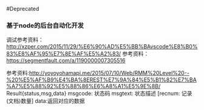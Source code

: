 #Deprecated
### 基于node的后台自动化开发 ###
调试参考资料：http://xzper.com/2015/11/29/%E6%90%AD%E5%BB%BAvscode%E8%B0%83%E8%AF%95%E7%8E%AF%E5%A2%83/
参考资料：https://segmentfault.com/a/1190000007305516

<!--API接口设计-->
参考资料:http://yoyoyohamapi.me/2015/07/10/Web/RMM%20Level%20--%20%E5%AF%B9%E4%BA%8EREST%E7%9A%84%E5%B1%82%E7%BA%A7%E5%88%92%E5%88%86%E6%A8%A1%E5%9E%8B/
Result{status,msg,data}
msgcode: 状态码
msgtext: 状态描述
[recnum: 记录(文档)数量]
data:返回对应的数据
